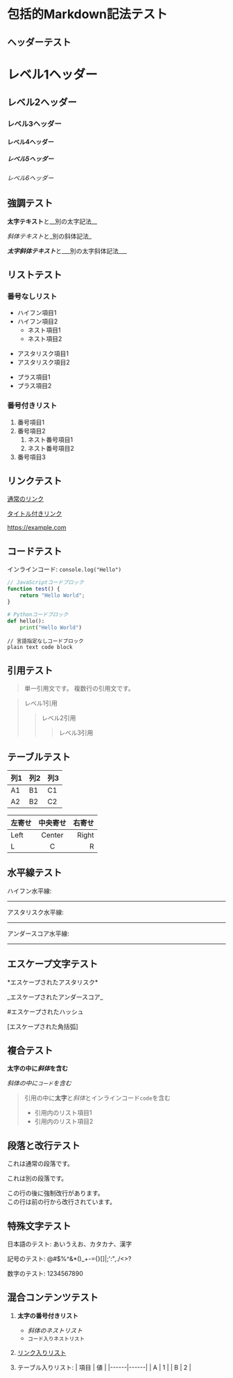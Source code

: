 # 包括的Markdown記法テスト

## ヘッダーテスト

# レベル1ヘッダー
## レベル2ヘッダー
### レベル3ヘッダー
#### レベル4ヘッダー
##### レベル5ヘッダー
###### レベル6ヘッダー

## 強調テスト

**太字テキスト**と__別の太字記法__

*斜体テキスト*と_別の斜体記法_

***太字斜体テキスト***と___別の太字斜体記法___

## リストテスト

### 番号なしリスト

- ハイフン項目1
- ハイフン項目2
  - ネスト項目1
  - ネスト項目2

* アスタリスク項目1
* アスタリスク項目2

+ プラス項目1
+ プラス項目2

### 番号付きリスト

1. 番号項目1
2. 番号項目2
   1. ネスト番号項目1
   2. ネスト番号項目2
3. 番号項目3

## リンクテスト

[通常のリンク](https://example.com)

[タイトル付きリンク](https://example.com "リンクタイトル")

<https://example.com>

## コードテスト

インラインコード: `console.log("Hello")`

```javascript
// JavaScriptコードブロック
function test() {
    return "Hello World";
}
```

```python
# Pythonコードブロック
def hello():
    print("Hello World")
```

```
// 言語指定なしコードブロック
plain text code block
```

## 引用テスト

> 単一引用文です。
> 複数行の引用文です。

> レベル1引用
>> レベル2引用
>>> レベル3引用

## テーブルテスト

| 列1 | 列2 | 列3 |
|-----|-----|-----|
| A1  | B1  | C1  |
| A2  | B2  | C2  |

| 左寄せ | 中央寄せ | 右寄せ |
|:-------|:-------:|-------:|
| Left   | Center  | Right  |
| L      | C       | R      |

## 水平線テスト

ハイフン水平線:

---

アスタリスク水平線:

***

アンダースコア水平線:

___

## エスケープ文字テスト

\*エスケープされたアスタリスク\*

\_エスケープされたアンダースコア\_

\#エスケープされたハッシュ

\[エスケープされた角括弧\]

## 複合テスト

**太字の中に*斜体*を含む**

*斜体の中に`コード`を含む*

> 引用の中に**太字**と*斜体*とインラインコード`code`を含む
> 
> - 引用内のリスト項目1
> - 引用内のリスト項目2

## 段落と改行テスト

これは通常の段落です。

これは別の段落です。

この行の後に強制改行があります。  
この行は前の行から改行されています。

## 特殊文字テスト

日本語のテスト: あいうえお、カタカナ、漢字

記号のテスト: @#$%^&*()_+-={}[]|;':",./<>?

数字のテスト: 1234567890

## 混合コンテンツテスト

1. **太字の番号付きリスト**
   - *斜体のネストリスト*
   - `コード入りネストリスト`

2. [リンク入りリスト](https://example.com)

3. テーブル入りリスト:
   | 項目 | 値 |
   |------|------|
   | A    | 1    |
   | B    | 2    |